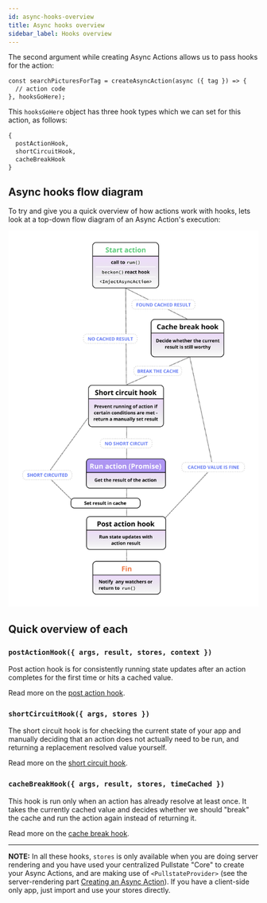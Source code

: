 ```yaml
---
id: async-hooks-overview
title: Async hooks overview
sidebar_label: Hooks overview
---
```


The second argument while creating Async Actions allows us to pass hooks for the action:

```tsx
const searchPicturesForTag = createAsyncAction(async ({ tag }) => {
  // action code
}, hooksGoHere);
```

This `hooksGoHere` object has three hook types which we can set for this action, as follows:

```tsx
{
  postActionHook,
  shortCircuitHook,
  cacheBreakHook
}
```

## Async hooks flow diagram

To try and give you a quick overview of how actions work with hooks, lets look at a top-down flow diagram of an Async Action's execution:

![Async Action hooks in action](assets/async-flow.png)

## Quick overview of each

### `postActionHook({ args, result, stores, context })`

Post action hook is for consistently running state updates after an action completes for the first time or hits a cached value.

Read more on the [post action hook](async-post-action-hook.md).

### `shortCircuitHook({ args, stores })`

The short circuit hook is for checking the current state of your app and manually deciding that an action does not actually need to be run, and returning a replacement resolved value yourself.

Read more on the [short circuit hook](async-short-circuit-hook.md).

### `cacheBreakHook({ args, result, stores, timeCached })`

This hook is run only when an action has already resolve at least once. It takes the currently cached value and decides whether we should "break" the cache and run the action again instead of returning it.

Read more on the [cache break hook](async-cache-break-hook.md).

---

**NOTE:** In all these hooks, `stores` is only available when you are doing server rendering and you have used your centralized Pullstate "Core" to create your Async Actions, and are making use of `<PullstateProvider>` (see the server-rendering part [Creating an Async Action](async-actions-creating.md)). If you have a client-side only app, just import and use your stores directly.
